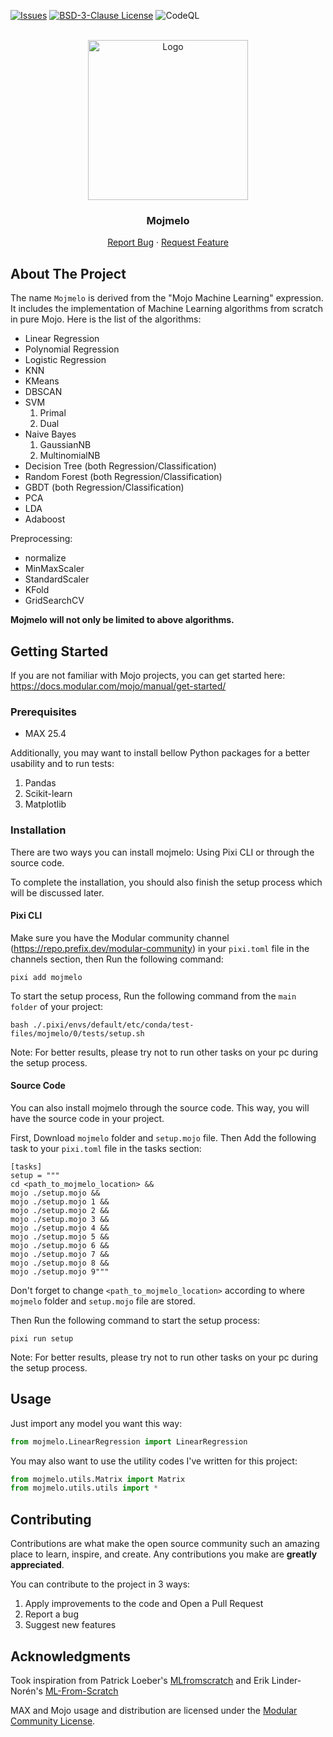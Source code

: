 <a id="readme-top"></a>

[![Issues][issues-shield]][issues-url]
[![BSD-3-Clause License][license-shield]][license-url]
![CodeQL](https://github.com/yetalit/Mojmelo/workflows/CodeQL/badge.svg)

<br />
<div align="center">
  <a href="https://github.com/yetalit/mojmelo">
    <img src="./images/logo-min.jpg" alt="Logo" width="256" height="256">
  </a>
  <h3 align="center">Mojmelo</h3>
  <p align="center">
    <a href="https://github.com/yetalit/mojmelo/issues/new?labels=bug&template=bug-report---.md">Report Bug</a>
    ·
    <a href="https://github.com/yetalit/mojmelo/issues/new?labels=enhancement&template=feature-request---.md">Request Feature</a>
  </p>
</div>

## About The Project

The name `Mojmelo` is derived from the "Mojo Machine Learning" expression. It includes the implementation of Machine Learning algorithms from scratch in pure Mojo.
Here is the list of the algorithms:
* Linear Regression
* Polynomial Regression
* Logistic Regression
* KNN
* KMeans
* DBSCAN
* SVM
    1. Primal
    2. Dual
* Naive Bayes
    1. GaussianNB
    2. MultinomialNB
* Decision Tree (both Regression/Classification)
* Random Forest (both Regression/Classification)
* GBDT (both Regression/Classification)
* PCA
* LDA
* Adaboost

Preprocessing:
* normalize
* MinMaxScaler
* StandardScaler
* KFold
* GridSearchCV

**Mojmelo will not only be limited to above algorithms.**

## Getting Started

If you are not familiar with Mojo projects, you can get started here: https://docs.modular.com/mojo/manual/get-started/

### Prerequisites

* MAX 25.4

Additionally, you may want to install bellow Python packages for a better usability and to run tests:
1. Pandas
2. Scikit-learn
3. Matplotlib

### Installation

There are two ways you can install mojmelo: Using Pixi CLI or through the source code.

To complete the installation, you should also finish the setup process which will be discussed later.

#### Pixi CLI

Make sure you have the Modular community channel (https://repo.prefix.dev/modular-community) in your `pixi.toml` file in the channels section, then Run the following command:
```
pixi add mojmelo
```

To start the setup process, Run the following command from the `main folder` of your project:
```
bash ./.pixi/envs/default/etc/conda/test-files/mojmelo/0/tests/setup.sh
```

Note: For better results, please try not to run other tasks on your pc during the setup process.

#### Source Code

You can also install mojmelo through the source code. This way, you will have the source code in your project.

First, Download `mojmelo` folder and `setup.mojo` file. Then Add the following task to your `pixi.toml` file in the tasks section:
```
[tasks]
setup = """
cd <path_to_mojmelo_location> &&
mojo ./setup.mojo &&
mojo ./setup.mojo 1 &&
mojo ./setup.mojo 2 &&
mojo ./setup.mojo 3 &&
mojo ./setup.mojo 4 &&
mojo ./setup.mojo 5 &&
mojo ./setup.mojo 6 &&
mojo ./setup.mojo 7 &&
mojo ./setup.mojo 8 &&
mojo ./setup.mojo 9"""
```

Don't forget to change `<path_to_mojmelo_location>` according to where `mojmelo` folder and `setup.mojo` file are stored.

Then Run the following command to start the setup process:
```
pixi run setup
```

Note: For better results, please try not to run other tasks on your pc during the setup process.

## Usage

Just import any model you want this way:
```python 
from mojmelo.LinearRegression import LinearRegression
```
You may also want to use the utility codes I've written for this project:
```python 
from mojmelo.utils.Matrix import Matrix
from mojmelo.utils.utils import *
```

## Contributing

Contributions are what make the open source community such an amazing place to learn, inspire, and create. Any contributions you make are **greatly appreciated**.

You can contribute to the project in 3 ways:
1. Apply improvements to the code and Open a Pull Request
2. Report a bug
3. Suggest new features

<!-- ACKNOWLEDGMENTS -->
## Acknowledgments

Took inspiration from Patrick Loeber's <a href='https://github.com/patrickloeber/MLfromscratch/'>MLfromscratch</a> and Erik Linder-Norén's <a href='https://github.com/eriklindernoren/ML-From-Scratch/'>ML-From-Scratch</a>

MAX and Mojo usage and distribution are licensed under the [Modular Community License](https://www.modular.com/legal/community).


[issues-shield]: https://img.shields.io/github/issues/yetalit/mojmelo
[issues-url]: https://github.com/yetalit/mojmelo/issues
[license-shield]: https://img.shields.io/badge/license-BSD%203--Clause-blue
[license-url]: https://github.com/yetalit/Mojmelo/blob/main/LICENSE
